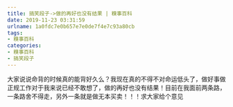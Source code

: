 ```yaml
---
title: 搞笑段子->做的再好也没有结果 | 糗事百科
date: 2019-11-23 03:31:59
urlname: 1a0fdc7e0b657e7e0de7f4e7c93a80cb
tags: 
- 糗事百科
categories:
- 糗事百科
- 搞笑段子
---
```

大家说说命背的时候真的能背好久么？我现在真的不得不对命运低头了，做好事做正规工作对于我来说已经不敢想了，做的再好也没有结果！目前在我面前两条路，一条路舍不得走，另外一条就是做无本买卖！！！求大家给个意见


